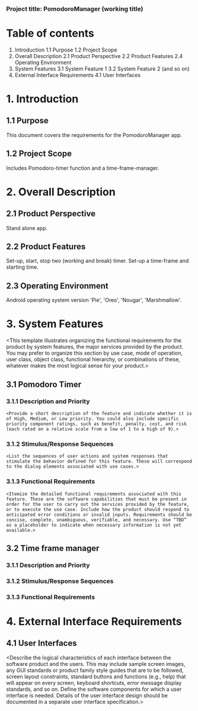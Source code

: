 ### Project title: PomodoroManager (working title)

# Table of contents

1.	Introduction
 1.1	Purpose
 1.2	Project Scope
2.	Overall Description
 2.1	Product Perspective
 2.2	Product Features
 2.4	Operating Environment
3.	System Features
 3.1	System Feature 1
 3.2	System Feature 2 (and so on)
4.	External Interface Requirements
 4.1	User Interfaces


# 1.	Introduction
## 1.1	Purpose
This document covers the requirements for the PomodoroManager app.
## 1.2	Project Scope
Includes Pomodoro-timer function and a time-frame-manager.
# 2.	Overall Description
## 2.1	Product Perspective
Stand alone app.
## 2.2	Product Features
Set-up, start, stop two (working and break) timer.
Set-up a time-frame and starting time.
## 2.3	Operating Environment
Android operating system version 'Pie', 'Oreo', 'Nougar', 'Marshmallow'.
# 3.	System Features
<This template illustrates organizing the functional requirements for the product by system features, the major services provided by the product. You may prefer to organize this section by use case, mode of operation, user class, object class, functional hierarchy, or combinations of these, whatever makes the most logical sense for your product.>
## 3.1	Pomodoro Timer
### 3.1.1	Description and Priority
	<Provide a short description of the feature and indicate whether it is of High, Medium, or Low priority. You could also include specific priority component ratings, such as benefit, penalty, cost, and risk (each rated on a relative scale from a low of 1 to a high of 9).>
### 3.1.2	Stimulus/Response Sequences
	<List the sequences of user actions and system responses that stimulate the behavior defined for this feature. These will correspond to the dialog elements associated with use cases.>
### 3.1.3	Functional Requirements
	<Itemize the detailed functional requirements associated with this feature. These are the software capabilities that must be present in order for the user to carry out the services provided by the feature, or to execute the use case. Include how the product should respond to anticipated error conditions or invalid inputs. Requirements should be concise, complete, unambiguous, verifiable, and necessary. Use “TBD” as a placeholder to indicate when necessary information is not yet available.>
## 3.2	Time frame manager
### 3.1.1	Description and Priority
### 3.1.2	Stimulus/Response Sequences
### 3.1.3	Functional Requirements
# 4.	External Interface Requirements
## 4.1	User Interfaces
<Describe the logical characteristics of each interface between the software product and the users. This may include sample screen images, any GUI standards or product family style guides that are to be followed, screen layout constraints, standard buttons and functions (e.g., help) that will appear on every screen, keyboard shortcuts, error message display standards, and so on. Define the software components for which a user interface is needed. Details of the user interface design should be documented in a separate user interface specification.>
